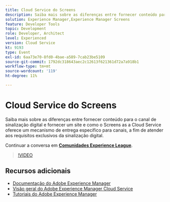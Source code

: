 ```yaml
---
title: Cloud Service do Screens
description: Saiba mais sobre as diferenças entre fornecer conteúdo para o canal de sinalização digital e fornecer um site e como o Screens as a Cloud Service oferece um mecanismo de entrega específico para canais, a fim de atender aos requisitos exclusivos da sinalização digital.
solution: Experience Manager,Experience Manager Screens
feature: Developer Tools
topic: Development
role: Developer, Architect
level: Experienced
version: Cloud Service
kt: 9193
type: Event
exl-id: 6aa73e70-8fd0-4bae-a589-7cab23be5109
source-git-commit: 1792dc318643aec2c12613f621361d72a7a918b1
workflow-type: tm+mt
source-wordcount: '119'
ht-degree: 11%

---
```


# Cloud Service do Screens

Saiba mais sobre as diferenças entre fornecer conteúdo para o canal de sinalização digital e fornecer um site e como o Screens as a Cloud Service oferece um mecanismo de entrega específico para canais, a fim de atender aos requisitos exclusivos da sinalização digital.

Continuar a conversa em **[Comunidades Experience League](https://adobe.ly/3umX8Be)**.

>[!VIDEO](https://video.tv.adobe.com/v/337885/?quality=12&learn=on&hidetitle=true)

## Recursos adicionais

- [Documentação do Adobe Experience Manager ](https://experienceleague.adobe.com/docs/experience-manager-cloud-service.html?lang=pt-BR)
- [Visão geral do Adobe Experience Manager Cloud Service](https://experienceleague.adobe.com/docs/experience-manager-cloud-service/overview/home.html)
- [Tutoriais do Adobe Experience Manager](https://experienceleague.adobe.com/docs/experience-manager-tutorials.html)
